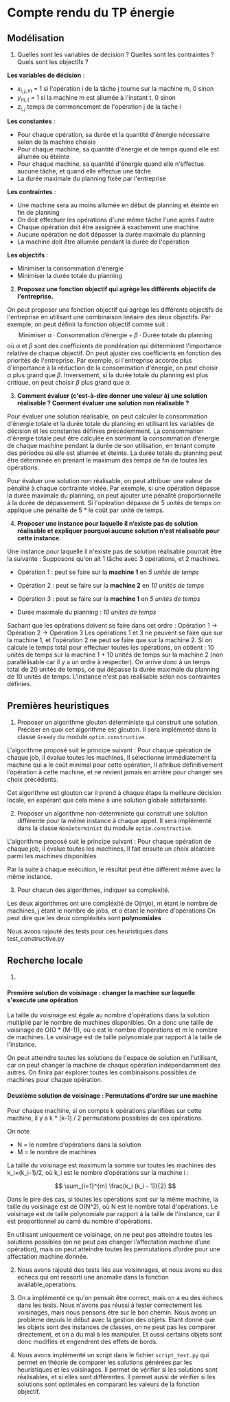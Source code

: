 # Compte rendu du TP énergie

## Modélisation
1) Quelles sont les variables de décision ? Quelles sont les contraintes ? Quels sont les objectifs ?

**Les variables de décision** :
- $x_{i,j,m}$ = 1 si l'opération i de la tâche j tourne sur la machine m, 0 sinon
- $y_{m,t}$ = 1 si la machine m est allumée à l'instant t, 0 sinon
- $z_{i,j}$ temps de commencement de l'opération j de la tache i

**Les constantes** :
- Pour chaque opération, sa durée et la quantité d'énergie nécessaire selon de la machine choisie
- Pour chaque machine, sa quantité d'énergie et de temps quand elle est allumée ou éteinte
- Pour chaque machine, sa quantité d'énergie quand elle n'effectue aucune tâche, et quand elle effectue une tâche
- La durée maximale du planning fixée par l'entreprise

**Les contraintes** :
- Une machine sera au moins allumée en début de planning et éteinte en fin de planning
- On doit effectuer les opérations d'une même tâche l'une après l'autre
- Chaque opération doit être assignée à exactement une machine
- Aucune opération ne doit dépasser la durée maximale du planning
- La machine doit être allumée pendant la durée de l'opération

**Les objectifs** : 
- Minimiser la consommation d'énergie
- Minimiser la durée totale du planning

2) **Proposez une fonction objectif qui agrège les différents objectifs de l'entreprise.**

On peut proposer une fonction objectif qui agrège les différents objectifs de l'entreprise en utilisant une combinaison
linéaire des deux objectifs. Par exemple, on peut définir la fonction objectif comme suit :
$$
\text{Minimiser } \alpha \cdot \text{Consommation d'énergie} + \beta \cdot \text{Durée totale du planning}
$$
où $\alpha$ et $\beta$ sont des coefficients de pondération qui déterminent l'importance relative de chaque objectif.
On peut ajuster ces coefficients en fonction des priorités de l'entreprise. Par exemple, si l'entreprise accorde plus d'importance à la réduction de la consommation d'énergie, on peut choisir $\alpha$ plus grand que $\beta$. Inversement, si la durée totale du planning est plus critique, on peut choisir $\beta$ plus grand que $\alpha$.

3) **Comment évaluer (c'est-à-dire donner une valeur à) une solution réalisable ? Comment évaluer une solution non réalisable ?**

Pour évaluer une solution réalisable, on peut calculer la consommation d'énergie totale et la durée totale du planning 
en utilisant les variables de décision et les constantes définies précédemment. La consommation d'énergie totale peut 
être calculée en sommant la consommation d'énergie de chaque machine pendant la durée de son utilisation, en tenant 
compte des périodes où elle est allumée et éteinte. La durée totale du planning peut être déterminée en prenant le 
maximum des temps de fin de toutes les opérations.

Pour évaluer une solution non réalisable, on peut attribuer une valeur de pénalité à chaque contrainte violée. 
Par exemple, si une opération dépasse la durée maximale du planning, on peut ajouter une pénalité proportionnelle à
la durée de dépassement. Si l'opération dépasse de 5 unités de temps on applique une pénalité de 5 * le coût par unité 
de temps.


4) **Proposer une instance pour laquelle il n’existe pas de solution réalisable et expliquer pourquoi aucune solution 
n'est réalisable pour cette instance.**

Une instance pour laquelle il n'existe pas de solution réalisable pourrait être la suivante :
Supposons qu'on ait 1 tâche avec 3 opérations, et 2 machines.
  - Opération 1 : peut se faire sur la **machine 1** en *5 unités de temps*
  - Opération 2 : peut se faire sur la **machine 2** en *10 unités de temps*
  - Opération 3 : peut se faire sur la **machine 1** en *5 unités de temps*

  - Durée maximale du planning : *10 unités de temps*

Sachant que les opérations doivent se faire dans cet ordre : Opération 1 → Opération 2 → Opération 3
Les opérations 1 et 3 ne peuvent se faire que sur la machine 1, et l'opération 2 ne peut se faire que sur la machine 2.
Si on calcule le temps total pour effectuer toutes les opérations, on obtient :
10 unités de temps sur la machine 1 + 10 unités de temps sur la machine 2 (non parallélisable car il y a un ordre
à respecter).
On arrive donc à un temps total de 20 unités de temps, 
ce qui dépasse la durée maximale du planning de 10 unités de temps. L'instance n'est pas réalisable selon nos
contraintes définies.

## Premières heuristiques
1) Proposer un algorithme glouton déterministe qui construit une solution. Préciser en quoi cet algorithme est glouton.
Il sera implémenté dans la classe ```Greedy``` du module ```optim.constructive```.

L'algorithme proposé suit le principe suivant : 
Pour chaque opération de chaque job, il évalue toutes les machines,
Il sélectionne immédiatement la machine qui a le coût minimal pour cette opération,
Il attribue définitivement l’opération à cette machine, et ne revient jamais en arrière pour changer ses choix précédents.

Cet algorithme est glouton car il prend à chaque étape la meilleure décision locale, en espérant que cela mène à une solution globale satisfaisante.

2) Proposer un algorithme non-déterministe qui construit une solution différente pour la même instance à chaque appel.
Il sera implémenté dans la classe ```NonDeterminist``` du module ```optim.constructive```.

L'algorithme proposé suit le principe suivant : 
Pour chaque opération de chaque job, il évalue toutes les machines,
Il fait ensuite un choix aléatoire parmi les machines disponibles.

Par la suite à chaque exécution, le résultat peut être différent même avec la même instance.

3) Pour chacun des algorithmes, indiquer sa complexité.

Les deux algorithmes ont une compléxité de O(m*j*o),
m étant le nombre de machines,
j étant le nombre de jobs,
et o étant le nombre d'opérations
On peut dire que les deux compléxités sont **polynomiales**

Nous avons rajouté des tests pour ces heuristiques dans test_constructive.py

## Recherche locale
1) 
#### Première solution de voisinage : changer la machine sur laquelle s'execute une opération 


La taille du voisinage est égale au nombre d'opérations dans la solution multiplié par le nombre de machines disponibles.
On a donc une taille de voisinage de O(O * (M-1)), où o est le nombre d'opérations et m le nombre de machines. 
Le voisinage est de taille polynomiale par rapport à la taille de l'instance.

On peut atteindre toutes les solutions de l'espace de solution en l'utilisant, 
car on peut changer la machine de chaque opération indépendamment des autres. On finira par explorer toutes les
combinaisons possibles de machines pour chaque opération.


#### Deuxième solution de voisinage : Permutations d'ordre sur une machine

Pour chaque machine, si on compte k opérations planifiées sur cette machine, il y a k * (k-1) / 2 
permutations possibles de ces opérations.

On note 
- N = le nombre d'opérations dans la solution 
- M = le nombre de machines

La taille du voisinage est maximum la somme sur toutes les machines des k_i×(k_i-1)/2, 
où k_i est le nombre d’opérations sur la machine i : 

$$
\sum_{i=1}^{m} \frac{k_i (k_i - 1)}{2}
$$


Dans le pire des cas, si toutes les opérations sont sur la même machine,
la taille du voisinage est de O(N^2), où N est le nombre total d'opérations.
Le voisinage est de taille polynomiale par rapport à la taille de l'instance, car il est proportionnel au carré du
nombre d'opérations.

En utilisant uniquement ce voisinage, on ne peut pas atteindre toutes les solutions possibles (on ne peut pas changer 
l’affectation machine d’une opération), mais on peut atteindre toutes les permutations d’ordre pour une affectation 
machine donnée.



2) Nous avons rajouté des tests liés aux voisinnages, et nous avons eu des echecs qui ont ressorti une anomalie
   dans la fonction available_operations.

3) On a implémenté ce qu'on pensait être correct, mais on a eu des échecs dans les tests.
   Nous n'avons pas réussi à tester correctement les voisinages, mais nous pensons être sur le bon chemin.
   Nous avons un problème depuis le début avec la gestion des objets. Etant donné que les objets sont des instances
   de classes, on ne peut pas les comparer directement, et on a du mal à les manipuler. Et aussi certains objets sont 
   donc modifiés et engendrent des effets de bords.

4) Nous avons implémenté un script dans le fichier ```script_test.py``` qui permet en théorie de comparer les solutions
   générées par les heuristiques et les voisinages. 
   Il permet de vérifier si les solutions sont réalisables, et si elles sont différentes.
   Il permet aussi de vérifier si les solutions sont optimales en comparant les valeurs de la fonction objectif.